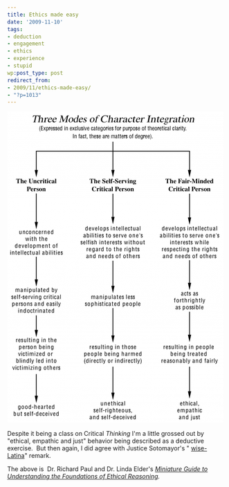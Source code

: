 ```yaml
---
title: Ethics made easy
date: '2009-11-10'
tags:
- deduction
- engagement
- ethics
- experience
- stupid
wp:post_type: post
redirect_from:
- 2009/11/ethics-made-easy/
- "?p=1013"
---
```


[ ![ethical-reasoning](/uploads/2009-11-10-Ethics-made-easy/ethical-reasoning-500x719.png "ethical-reasoning") ](/uploads/2009-11-10-Ethics-made-easy/ethical-reasoning.png)

Despite it being a class on Critical _Thinking_ I'm a little grossed out by "ethical, empathic and just" behavior being described as a deductive exercise.  But then again, I did agree with Justice Sotomayor's " [wise-Latina](http://www.cnn.com/2009/POLITICS/06/05/sotomayor.speeches/index.html)" remark.

The above is  Dr. Richard Paul and Dr. Linda Elder's _[Miniature Guide to Understanding the Foundations of Ethical Reasoning](http://www.criticalthinking.org/files/SAM-EthicalReasoning20051.pdf)._
